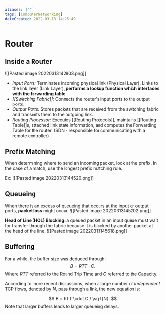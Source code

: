 ```yaml
---
aliases: [""] 
tags: [ComputerNetworking] 
dateCreated: 2022-03-13 14:25:49
---
```

# Router

## Inside a Router
![[Pasted image 20220313142803.png]]
- *Input Ports:* Terminates incoming physical link (Physical Layer), Links to the link layer (Link Layer), **performs a lookup function which interfaces with the forwarding table.**
- *[[Switching Fabric]]:* Connects the router's input ports to the output ports. 
- *Output Ports:* Stores packets that are received from the switching fabric and transmits them to the outgoing link.
- *Routing Processor:* Executes [[Routing Protocols]], maintains [[Routing Table]]s, attached link state information, and computes the Forwarding Table for the router. (SDN - responsible for communicating with a remote controller)

## Prefix Matching
When determining where to send an incoming packet, look at the prefix. In the case of a match, use the longest prefix matching rule.

Ex:
![[Pasted image 20220313144520.png]]

## Queueing 
When there is an excess of queueing that occurs at the input or output ports, **packet loss** might occur. 
![[Pasted image 20220313145202.png]]

**Head of Line (HOL) Blocking:** a queued packet in an input queue must wait for transfer through the fabric because it is blocked by another packet at the head of the line.
![[Pasted image 20220313145618.png]]

## Buffering
For a while, the buffer size was deduced through:
$$
B = RTT \cdot C.
$$
Where $RTT$ referred to the Round Trip Time and $C$ referred to the Capacity. 

According to more recent discussions, when a large number of *independent* TCP flows, denoted by $N$, pass through a link, the new equation is:

$$
B = RTT \cdot C / \sqrt{N}.
$$
Note that larger buffers leads to larger queueing delays. 
